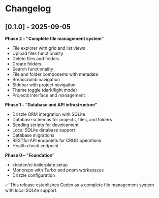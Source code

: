 # Changelog

## [0.1.0] - 2025-09-05

**Phase 2 – "Complete file management system"**
- File explorer with grid and list views
- Upload files functionality
- Delete files and folders
- Create folders
- Search functionality
- File and folder components with metadata
- Breadcrumb navigation
- Sidebar with project navigation
- Theme toggle (dark/light mode)
- Projects interface and management

**Phase 1 – "Database and API infrastructure"**
- Drizzle ORM integration with SQLite
- Database schemas for projects, files, and folders
- Seeding scripts for development
- Local SQLite database support
- Database migrations
- RESTful API endpoints for CRUD operations
- Health check endpoint

**Phase 0 – "Foundation"**
- shadcn/ui boilerplate setup
- Monorepo with Turbo and pnpm workspaces
- Drizzle configuration

✅ This release establishes Codex as a complete file management system with local SQLite support.
